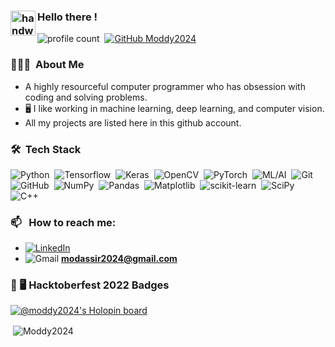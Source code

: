 ### <img alt="handwavegif" src="https://user-images.githubusercontent.com/39513876/112366216-8cfe7400-8cfe-11eb-8116-7d3dbae20e97.gif" width='40' align="left"/> Hello there !
![profile count](https://komarev.com/ghpvc/?username=Moddy2024&color=blue)&nbsp;
[![GitHub Moddy2024](https://img.shields.io/github/followers/Moddy2024?label=follow&style=social)](https://github.com/Moddy2024)&nbsp;
### 👨🏻‍💻 &nbsp;About Me

- A highly resourceful computer programmer who has obsession with coding and solving problems.
-  🖥️ I like working in machine learning, deep learning, and computer vision.
-  All my projects are listed here in this github account.


### 🛠 &nbsp;Tech Stack

![Python](https://img.shields.io/badge/-Python-05122A?style=flat&logo=python)&nbsp;
![Tensorflow](https://img.shields.io/badge/-Tensorflow-05122A?style=flat&logo=tensorflow)&nbsp;
![Keras](https://img.shields.io/badge/Keras-%23D00000.svg?style=flate&logo=Keras&logoColor=white)&nbsp;
![OpenCV](https://img.shields.io/badge/-OpenCV-05122A?style=flat&logo=opencv)&nbsp;
![PyTorch](https://img.shields.io/badge/PyTorch-%23EE4C2C.svg?style=flat&logo=PyTorch&logoColor=white)&nbsp;
![ML/AI](https://img.shields.io/badge/-ML/AI-05122A?)&nbsp;
![Git](https://img.shields.io/badge/-Git-05122A?style=flat&logo=git)&nbsp;
![GitHub](https://img.shields.io/badge/-GitHub-05122A?style=flat&logo=github)&nbsp;
![NumPy](https://img.shields.io/badge/numpy%20-%23013243.svg?&style=flat&logo=numpy&logoColor=white)&nbsp;
![Pandas](https://img.shields.io/badge/pandas%20-%23150458.svg?&style=flat&logo=pandas&logoColor=white)&nbsp;
![Matplotlib](https://img.shields.io/badge/Matplotlib-%23ffffff.svg?style=flat&logo=Matplotlib&logoColor=black)&nbsp;
![scikit-learn](https://img.shields.io/badge/scikit--learn-%23F7931E.svg?style=flat&logo=scikit-learn&logoColor=white)&nbsp;
![SciPy](https://img.shields.io/badge/SciPy-%230C55A5.svg?style=flat&logo=scipy&logoColor=%white)&nbsp;
![C++](https://img.shields.io/badge/C%2B%2B-%23013243.svg?style=flat&logo=c%2B%2B&logoColor=blue)&nbsp;


### 📫 &nbsp; How to reach me:

- <a href="https://www.linkedin.com/in/modassir-afzal/"><img alt="LinkedIn" src="https://img.shields.io/badge/linkedin%20-%230077B5.svg?&style=flat&logo=linkedin&logoColor=white"/></a> &nbsp;
- ![Gmail](https://img.shields.io/badge/Gmail-D14836?style=flat&logo=gmail&logoColor=white) **modassir2024@gmail.com** &nbsp; 

### 💼 🖥️ Hacktoberfest 2022 Badges
[![@moddy2024's Holopin board](https://holopin.me/moddy2024)](https://holopin.io/@moddy2024)

<p>&nbsp;<img align="center" src="https://github-readme-stats.vercel.app/api?username=Moddy2024&show_icons=true&theme=synthwave&locale=en" alt="Moddy2024" /></p>

<!---
Moddy2024/Moddy2024 is a ✨ special ✨ repository because its `README.md` (this file) appears on your GitHub profile.
You can click the Preview link to take a look at your changes.
--->
